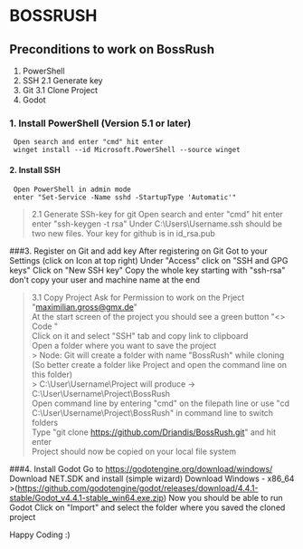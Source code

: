 # BOSSRUSH

 ## Preconditions to work on BossRush
  
  1. PowerShell
  2. SSH
    2.1 Generate key   
  3. Git
    3.1 Clone Project 
  4. Godot

### 1. Install PowerShell (Version 5.1 or later)
     Open search and enter "cmd" hit enter 
     winget install --id Microsoft.PowerShell --source winget

####  2. Install SSH
     Open PowerShell in admin mode
     enter "Set-Service -Name sshd -StartupType 'Automatic'"

> 2.1  Generate SSh-key for git
       Open search and enter "cmd" hit enter
       enter "ssh-keygen -t rsa"
       Under  C:\Users\Username\.ssh should be two new files. Your key for github is in id_rsa.pub
    
###3. Register on Git and add key
   After registering on Git
   Got to your Settings (click on Icon at top right)
   Under "Access" click on "SSH and GPG keys"
   Click on "New SSH key"
   Copy the whole key starting with "ssh-rsa" don't copy your user and machine name at the end
 
> 3.1 Copy Project
     Ask for Permission to work on the Prject "maximilian.gross@gmx.de" <br/>
     At the start screen of the project you should see a green button "<> Code " <br/>
     Click on it and select "SSH" tab and copy link to clipboard <br/>
     Open a folder where you want to save the project <br/>
      > Node: Git will create a folder with name "BossRush" while cloning <br/> (So better create a folder like Project and open the command line on this folder) <br/>
      > C:\User\Username\Project will produce -> C:\User\Username\Project\BossRush <br/>
     Open command line by entering "cmd" on the filepath line or use "cd C:\User\Username\Project\BossRush" in command line to switch folders <br/>
     Type "git clone https://github.com/Driandis/BossRush.git" and hit enter <br/>
     Project should now be copied on your local file system <br/>

###4. Install Godot
   Go to https://godotengine.org/download/windows/
   Download NET.SDK and install (simple wizard)
   Download Windows - x86_64 
     >(https://github.com/godotengine/godot/releases/download/4.4.1-stable/Godot_v4.4.1-stable_win64.exe.zip)
   Now you should be able to run Godot
   Click on "Import" and select the folder where you saved the cloned project

Happy Coding :)
   


